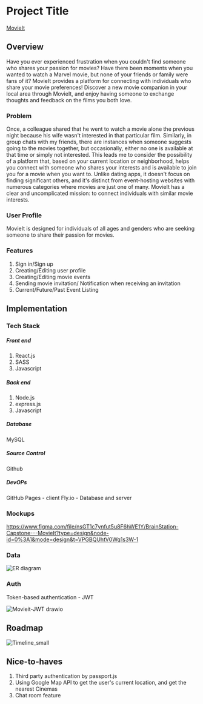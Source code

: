 # Project Title

[MovieIt](https://k18382003.github.io/movieit/)

## Overview

Have you ever experienced frustration when you couldn't find someone who shares your passion for movies? Have there been moments when you wanted to watch a Marvel movie, but none of your friends or family were fans of it? MovieIt provides a platform for connecting with individuals who share your movie preferences! Discover a new movie companion in your local area through MovieIt, and enjoy having someone to exchange thoughts and feedback on the films you both love.

### Problem

Once, a colleague shared that he went to watch a movie alone the previous night because his wife wasn't interested in that particular film. Similarly, in group chats with my friends, there are instances when someone suggests going to the movies together, but occasionally, either no one is available at that time or simply not interested.
This leads me to consider the possibility of a platform that, based on your current location or neighborhood, helps you connect with someone who shares your interests and is available to join you for a movie when you want to. Unlike dating apps, it doesn't focus on finding significant others, and it's distinct from event-hosting websites with numerous categories where movies are just one of many. MovieIt has a clear and uncomplicated mission: to connect individuals with similar movie interests.

### User Profile

MovieIt is designed for individuals of all ages and genders who are seeking someone to share their passion for movies.

### Features

1. Sign in/Sign up
2. Creating/Editing user profile
3. Creating/Editing movie events
4. Sending movie invitation/ Notification when receiving an invitation
5. Current/Future/Past Event Listing

## Implementation

### Tech Stack

##### Front end

1. React.js
2. SASS
3. Javascript

##### Back end

1. Node.js
2. express.js
3. Javascript

##### Database

MySQL

##### Source Control

Github

##### DevOPs

GitHub Pages - client
Fly.io - Database and server

### Mockups

https://www.figma.com/file/nsGT1c7ynfut5u8F6hWE1Y/BrainStation-Capstone---MovieIt?type=design&node-id=0%3A1&mode=design&t=VPGBQUhtV0Wq1s3W-1

### Data

![ER diagram](https://github.com/k18382003/movieit/assets/54568835/93e30ca6-264a-4878-8e49-06efe44749e5)

### Auth
Token-based authentication - JWT

![Movieit-JWT drawio](https://github.com/k18382003/movieit/assets/54568835/83908563-07cc-4d96-a7de-dda5ca1de083)


## Roadmap

![Timeline_small](https://github.com/k18382003/movieit/assets/54568835/1b788927-c8f3-42f1-8836-4d3c883f2155)


## Nice-to-haves

1. Third party authentication by passport.js
2. Using Google Map API to get the user's current location, and get the nearest Cinemas
3. Chat room feature

